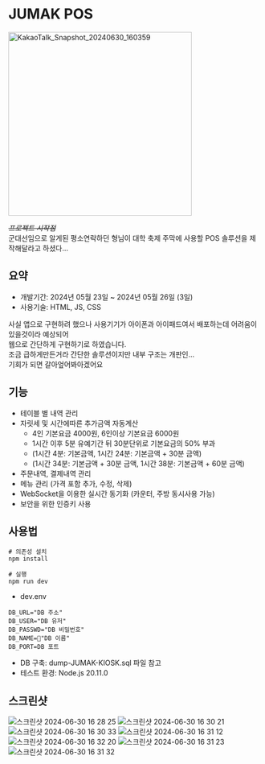 # JUMAK POS
<img width="365" alt="KakaoTalk_Snapshot_20240630_160359" src="https://github.com/Friox/jumak-pos/assets/10986386/e2b89a9a-dd56-4076-8609-9dbe7d3ee2e9">

*~~프로젝트 시작점~~*  
군대선임으로 알게된 평소연락하던 형님이 대학 축제 주막에 사용할 POS 솔루션을 제작해달라고 하셨다...

## 요약
* 개발기간: 2024년 05월 23일 ~ 2024년 05월 26일 (3일)
* 사용기술: HTML, JS, CSS

사실 앱으로 구현하려 했으나 사용기기가 아이폰과 아이패드여서 배포하는데 어려움이 있을것이라 예상되어  
웹으로 간단하게 구현하기로 하였습니다.  
조금 급하게만든거라 간단한 솔루션이지만 내부 구조는 개판인...  
기회가 되면 갈아엎어봐아겠어요

## 기능
* 테이블 별 내역 관리
* 자릿세 및 시간에따른 추가금액 자동계산
  - 4인 기본요금 4000원, 6인이상 기본요금 6000원
  - 1시간 이후 5분 유예기간 뒤 30분단위로 기본요금의 50% 부과
  - (1시간 4분: 기본금액, 1시간 24분: 기본금액 + 30분 금액)
  - (1시간 34분: 기본금액 + 30분 금액, 1시간 38분: 기본금액 + 60분 금액)
* 주문내역, 결제내역 관리
* 메뉴 관리 (가격 포함 추가, 수정, 삭제)
* WebSocket을 이용한 실시간 동기화 (카운터, 주방 동시사용 가능)
* 보안을 위한 인증키 사용

## 사용법
```shell
# 의존성 설치
npm install

# 실행
npm run dev
```
* dev.env
```dotenv
DB_URL="DB 주소"
DB_USER="DB 유저"
DB_PASSWD="DB 비밀번호"
DB_NAME="DB 이름"
DB_PORT=DB 포트
```
* DB 구축: dump-JUMAK-KIOSK.sql 파일 참고
* 테스트 환경: Node.js 20.11.0

## 스크린샷
![스크린샷 2024-06-30 16 28 25](https://github.com/Friox/jumak-pos/assets/10986386/072a9015-9b23-4f7e-af0a-673b756154e2)
![스크린샷 2024-06-30 16 30 21](https://github.com/Friox/jumak-pos/assets/10986386/a487c965-1b77-4f12-9841-f5a5e6617d32)
![스크린샷 2024-06-30 16 30 33](https://github.com/Friox/jumak-pos/assets/10986386/30f3799e-e930-49cd-abe1-bdb44a81b9dd)
![스크린샷 2024-06-30 16 31 12](https://github.com/Friox/jumak-pos/assets/10986386/2b112ca9-487f-4560-a2ef-0e3291f5a467)
![스크린샷 2024-06-30 16 32 20](https://github.com/Friox/jumak-pos/assets/10986386/1c2d94eb-af7a-48e8-8f53-6a4c69da294e)
![스크린샷 2024-06-30 16 31 23](https://github.com/Friox/jumak-pos/assets/10986386/703b11de-8357-4f05-82e9-111043dcaf14)
![스크린샷 2024-06-30 16 31 32](https://github.com/Friox/jumak-pos/assets/10986386/46522cda-a8c5-4d3e-8303-c7a63573a5f2)
